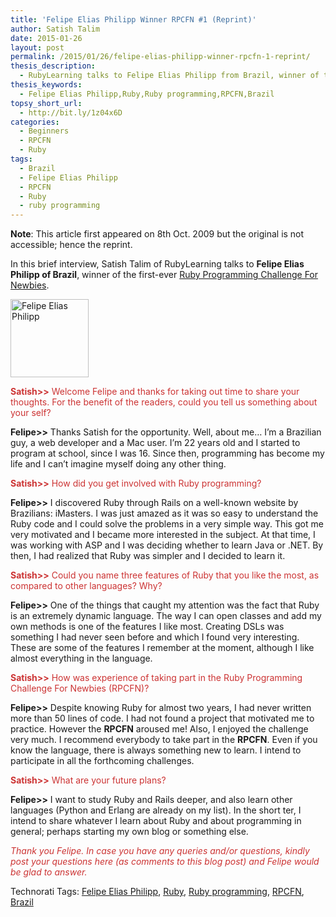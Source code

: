 ```yaml
---
title: 'Felipe Elias Philipp Winner RPCFN #1 (Reprint)'
author: Satish Talim
date: 2015-01-26
layout: post
permalink: /2015/01/26/felipe-elias-philipp-winner-rpcfn-1-reprint/
thesis_description:
  - RubyLearning talks to Felipe Elias Philipp from Brazil, winner of the first-ever Ruby Programming Challenge for Newbies.
thesis_keywords:
  - Felipe Elias Philipp,Ruby,Ruby programming,RPCFN,Brazil
topsy_short_url:
  - http://bit.ly/1z04x6D
categories:
  - Beginners
  - RPCFN
  - Ruby
tags:
  - Brazil
  - Felipe Elias Philipp
  - RPCFN
  - Ruby
  - ruby programming
---
```

<div>
  <p>
    <b>Note</b>: This article first appeared on 8th Oct. 2009 but the original is not accessible; hence the reprint.
  </p>
  
  <p class="alert">
    In this brief interview, Satish Talim of RubyLearning talks to <b>Felipe Elias Philipp of Brazil</b>, winner of the first-ever <a href="http://rubylearning.com/blog/2015/01/25/rpcfn-shift-subtitle-1-reprint/">Ruby Programming Challenge For Newbies</a>.
  </p>
  
  <p>
    <img class="alignright" title="Felipe Elias Philipp" src="http://www.rubylearning.com/images/profile2-125x125.jpg" alt="Felipe Elias Philipp" width="125" height="125" />
  </p>
  
  <p>
    <span style="color:#CC3333;"><strong>Satish>></strong> Welcome Felipe and thanks for taking out time to share your thoughts. For the benefit of the readers, could you tell us something about your self?</span>
  </p>
  
  <p>
    <strong>Felipe>></strong> Thanks Satish for the opportunity. Well, about me&#8230; I&#8217;m a Brazilian guy, a web developer and a Mac user. I&#8217;m 22 years old and I started to program at school, since I was 16. Since then, programming has become my life and I can&#8217;t imagine myself doing any other thing.
  </p>
  
  <p>
    <span style="color:#CC3333;"><strong>Satish>></strong> How did you get involved with Ruby programming?</span>
  </p>
  
  <p>
    <strong>Felipe>></strong> I discovered Ruby through Rails on a well-known website by Brazilians: iMasters. I was just amazed as it was so easy to understand the Ruby code and I could solve the problems in a very simple way. This got me very motivated and I became more interested in the subject. At that time, I was working with ASP and I was deciding whether to learn Java or .NET. By then, I had realized that Ruby was simpler and I decided to learn it.
  </p>
  
  <p>
    <span style="color:#CC3333;"><strong>Satish>></strong> Could you name three features of Ruby that you like the most, as compared to other languages? Why?</span>
  </p>
  
  <p>
    <strong>Felipe>></strong> One of the things that caught my attention was the fact that Ruby is an extremely dynamic language. The way I can open classes and add my own methods is one of the features I like most. Creating DSLs was something I had never seen before and which I found very interesting. These are some of the features I remember at the moment, although I like almost everything in the language.
  </p>
  
  <p>
    <span style="color:#CC3333;"><strong>Satish>></strong> How was experience of taking part in the Ruby Programming Challenge For Newbies (RPCFN)?</span>
  </p>
  
  <p>
    <strong>Felipe>></strong> Despite knowing Ruby for almost two years, I had never written more than 50 lines of code. I had not found a project that motivated me to practice. However the <strong>RPCFN</strong> aroused me! Also, I enjoyed the challenge very much. I recommend everybody to take part in the <strong>RPCFN</strong>. Even if you know the language, there is always something new to learn. I intend to participate in all the forthcoming challenges.
  </p>
  
  <p>
    <span style="color:#CC3333;"><strong>Satish>></strong> What are your future plans?</span>
  </p>
  
  <p>
    <strong>Felipe>></strong> I want to study Ruby and Rails deeper, and also learn other languages (Python and Erlang are already on my list). In the short ter, I intend to share whatever I learn about Ruby and about programming in general; perhaps starting my own blog or something else.
  </p>
  
  <p>
    <span style="color:#CC3333;"><em>Thank you Felipe. In case you have any queries and/or questions, kindly post your questions here (as comments to this blog post) and Felipe would be glad to answer.</em></span>
  </p>
</div>

Technorati Tags: <a href="http://technorati.com/tag/Felipe+Elias+Philipp" rel="tag">Felipe Elias Philipp</a>, <a href="http://technorati.com/tag/Ruby" rel="tag">Ruby</a>, <a href="http://technorati.com/tag/Ruby+programming" rel="tag">Ruby programming</a>, <a href="http://technorati.com/tag/RPCFN" rel="tag">RPCFN</a>, <a href="http://technorati.com/tag/Brazil" rel="tag">Brazil</a>
